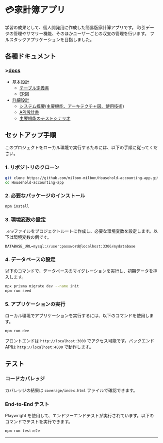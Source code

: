 # 💳家計簿アプリ
学習の成果として、個人開発用に作成した簡易版家計簿アプリです。
取引データの管理やサマリー機能、そのほかユーザーごとの収支の管理を行います。
フルスタックアプリケーションを目指しました。

## 各種ドキュメント

### >[docs](https://github.com/milbon-milbon/Household-accounting-app/tree/main/docs)
- [基本設計](https://github.com/milbon-milbon/Household-accounting-app/tree/main/docs/BasicDesign)
  - [テーブル定義書](https://github.com/milbon-milbon/Household-accounting-app/blob/main/docs/BasicDesign/dbDefinition.md)
  - [ER図](https://github.com/milbon-milbon/Household-accounting-app/tree/main/docs/BasicDesign/er.pu)
- [詳細設計](https://github.com/milbon-milbon/Household-accounting-app/tree/main/docs/DetailedDesign)
  - [システム概要(主要機能、アーキテクチャ図、使用技術)](https://github.com/milbon-milbon/Household-accounting-app/tree/main/docs/DetailedDesign/SystemOverview.md)
  - [API設計書](https://github.com/milbon-milbon/Household-accounting-app/tree/main/docs/DetailedDesign/apiDesign.md)
  - [主要機能のテストシナリオ](https://github.com/milbon-milbon/Household-accounting-app/tree/main/docs/DetailedDesign/e2eScenario.md)

## セットアップ手順

このプロジェクトをローカル環境で実行するためには、以下の手順に従ってください。

### 1. リポジトリのクローン

```bash
git clone https://github.com/milbon-milbon/Household-accounting-app.git
cd Household-accounting-app
```

### 2. 必要なパッケージのインストール

```bash
npm install
```

### 3. 環境変数の設定

`.env`ファイルをプロジェクトルートに作成し、必要な環境変数を設定します。以下は環境変数の例です。

```env
DATABASE_URL=mysql://user:password@localhost:3306/mydatabase
```

### 4. データベースの設定

以下のコマンドで、データベースのマイグレーションを実行し、初期データを挿入します。

```bash
npx prisma migrate dev --name init
npm run seed
```

### 5. アプリケーションの実行

ローカル環境でアプリケーションを実行するには、以下のコマンドを使用します。

```bash
npm run dev
```

フロントエンドは `http://localhost:3000` でアクセス可能です。バックエンドAPIは `http://localhost:4000` で動作します。

## テスト

### コードカバレッジ
カバレッジの結果は `coverage/index.html` ファイルで確認できます。

### End-to-End テスト

Playwright を使用して、エンドツーエンドテストが実行されています。以下のコマンドでテストを実行できます。

```bash
npm run test:e2e
```

---
